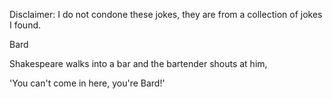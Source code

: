 Disclaimer: I do not condone these jokes, they are from a collection of jokes I found.

Bard

Shakespeare walks into a bar and the bartender shouts at him,

'You can't come in here, you're Bard!'

